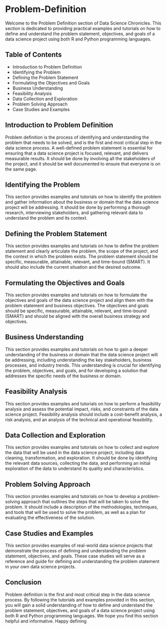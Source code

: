 # Problem-Definition
Welcome to the Problem Definition section of Data Science Chronicles. This section is dedicated to providing practical examples and tutorials on how to define and understand the problem statement, objectives, and goals of a data science project using both R and Python programming languages.

## Table of Contents
* Introduction to Problem Definition
* Identifying the Problem
* Defining the Problem Statement
* Formulating the Objectives and Goals
* Business Understanding
* Feasibility Analysis
* Data Collection and Exploration
* Problem Solving Approach
* Case Studies and Examples
## Introduction to Problem Definition
Problem definition is the process of identifying and understanding the problem that needs to be solved, and is the first and most critical step in the data science process. A well-defined problem statement is essential for ensuring that a data science project is focused, relevant, and delivers measurable results. It should be done by involving all the stakeholders of the project, and it should be well documented to ensure that everyone is on the same page.

## Identifying the Problem
This section provides examples and tutorials on how to identify the problem and gather information about the business or domain that the data science project will be addressing. It should be done by performing a thorough research, interviewing stakeholders, and gathering relevant data to understand the problem and its context.

## Defining the Problem Statement
This section provides examples and tutorials on how to define the problem statement and clearly articulate the problem, the scope of the project, and the context in which the problem exists. The problem statement should be specific, measurable, attainable, relevant, and time-bound (SMART). It should also include the current situation and the desired outcome.

## Formulating the Objectives and Goals
This section provides examples and tutorials on how to formulate the objectives and goals of the data science project and align them with the problem statement and business objectives. The objectives and goals should be specific, measurable, attainable, relevant, and time-bound (SMART) and should be aligned with the overall business strategy and objectives.

## Business Understanding
This section provides examples and tutorials on how to gain a deeper understanding of the business or domain that the data science project will be addressing, including understanding the key stakeholders, business processes, and industry trends. This understanding is crucial for identifying the problem, objectives, and goals, and for developing a solution that addresses the specific needs of the business or domain.

## Feasibility Analysis
This section provides examples and tutorials on how to perform a feasibility analysis and assess the potential impact, risks, and constraints of the data science project. Feasibility analysis should include a cost-benefit analysis, a risk analysis, and an analysis of the technical and operational feasibility.

## Data Collection and Exploration
This section provides examples and tutorials on how to collect and explore the data that will be used in the data science project, including data cleaning, transformation, and exploration. It should be done by identifying the relevant data sources, collecting the data, and performing an initial exploration of the data to understand its quality and characteristics.

## Problem Solving Approach
This section provides examples and tutorials on how to develop a problem-solving approach that outlines the steps that will be taken to solve the problem. It should include a description of the methodologies, techniques, and tools that will be used to solve the problem, as well as a plan for evaluating the effectiveness of the solution.

## Case Studies and Examples
This section provides examples of real-world data science projects that demonstrate the process of defining and understanding the problem statement, objectives, and goals. These case studies will serve as a reference and guide for defining and understanding the problem statement in your own data science projects.

## Conclusion
Problem definition is the first and most critical step in the data science process. By following the tutorials and examples provided in this section, you will gain a solid understanding of how to define and understand the problem statement, objectives, and goals of a data science project using both R and Python programming languages. We hope you find this section helpful and informative. Happy defining
